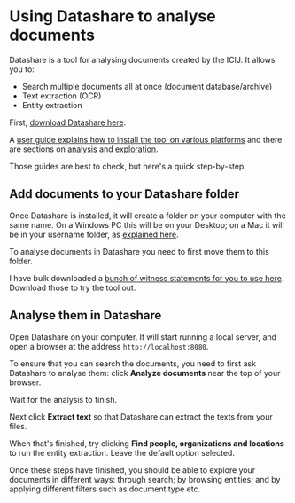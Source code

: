 # Using Datashare to analyse documents

Datashare is a tool for analysing documents created by the ICIJ. It allows you to:

* Search multiple documents all at once (document database/archive)
* Text extraction (OCR)
* Entity extraction

First, [download Datashare here](https://datashare.icij.org/).

A [user guide explains how to install the tool on various platforms](https://icij.gitbook.io/datashare/) and there are sections on [analysis](https://icij.gitbook.io/datashare/all/analyze-documents) and [exploration](https://icij.gitbook.io/datashare/all/explore-documents).

Those guides are best to check, but here's a quick step-by-step.

## Add documents to your Datashare folder

Once Datashare is installed, it will create a folder on your computer with the same name. On a Windows PC this will be on your Desktop; on a Mac it will be in your username folder, as [explained here](https://icij.gitbook.io/datashare/mac/add-documents-to-datashare-on-mac).

To analyse documents in Datashare you need to first move them to this folder.

I have bulk downloaded a [bunch of witness statements for you to use here](https://github.com/paulbradshaw/dealingwithdocuments/tree/master/chilcottwitnessstatements). Download those to try the tool out.

## Analyse them in Datashare

Open Datashare on your computer. It will start running a local server, and open a browser at the address `http://localhost:8080`.

To ensure that you can search the documents, you need to first ask Datashare to analyse them: click **Analyze documents** near the top of your browser.

Wait for the analysis to finish.

Next click **Extract text** so that Datashare can extract the texts from your files.

When that's finished, try clicking **Find people, organizations and locations** to run the entity extraction. Leave the default option selected.

Once these steps have finished, you should be able to explore your documents in different ways: through search; by browsing entities; and by applying different filters such as document type etc. 
